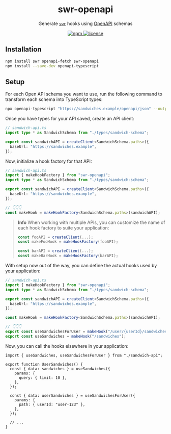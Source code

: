 <p align="center">
  <h1 align="center">swr-openapi</h1>
</p>

<p align="center">Generate <a href="https://swr.vercel.app"><code>swr</code></a> hooks using <a href="https://swagger.io/specification/">OpenAPI</a> schemas</p>

<p align="center">
  <a aria-label="npm" href="https://www.npmjs.com/package/swr-openapi">
    <img alt="npm" src="https://img.shields.io/npm/v/swr-openapi.svg?style=for-the-badge&labelColor=000000">
  </a>
  <a aria-label="license" href="https://github.com/htunnicliff/swr-openapi/blob/master/LICENSE">
    <img alt="license" src="https://img.shields.io/github/license/htunnicliff/swr-openapi.svg?style=for-the-badge&labelColor=000000">
  </a>
</p>

## Installation

```sh
npm install swr openapi-fetch swr-openapi
npm install --save-dev openapi-typescript
```

## Setup

For each Open API schema you want to use, run the following command to transform each schema into TypeScript types:

```sh
npx openapi-typescript "https://sandwiches.example/openapi/json" --output ./types/sandwich-schema.ts
```

Once you have types for your API saved, create an API client:

```ts
// sandwich-api.ts
import type * as SandwichSchema from "./types/sandwich-schema";

export const sandwichAPI = createClient<SandwichSchema.paths>({
  baseUrl: "https://sandwiches.example",
});
```

Now, initialize a hook factory for that API:

```ts
// sandwich-api.ts
import { makeHookFactory } from "swr-openapi";
import type * as SandwichSchema from "./types/sandwich-schema";

export const sandwichAPI = createClient<SandwichSchema.paths>({
  baseUrl: "https://sandwiches.example",
});

// 👇👇👇
const makeHook = makeHookFactory<SandwichSchema.paths>(sandwichAPI);
```

> **Info**
> When working with multiple APIs, you can customize the name of each hook factory to suite your application:
>
> ```ts
> const fooAPI = createClient(...);
> const makeFooHook = makeHookFactory(fooAPI);
>
> const barAPI = createClient(...);
> const makeBarHook = makeHookFactory(barAPI);
> ```

With setup now out of the way, you can define the actual hooks used by your application:

```ts
// sandwich-api.ts
import { makeHookFactory } from "swr-openapi";
import type * as SandwichSchema from "./types/sandwich-schema";

export const sandwichAPI = createClient<SandwichSchema.paths>({
  baseUrl: "https://sandwiches.example",
});

const makeHook = makeHookFactory<SandwichSchema.paths>(sandwichAPI);

// 👇👇👇
export const useSandwichesForUser = makeHook("/user/{userId}/sandwiches");
export const useSandwiches = makeHook("/sandwiches");
```

Now, you can call the hooks elsewhere in your application:

```tsx
import { useSandwiches, useSandwichesForUser } from "./sandwich-api";

export function UserSandwiches() {
  const { data: sandwiches } = useSandwiches({
    params: {
      query: { limit: 10 },
    },
  });

  const { data: userSandwiches } = useSandwichesForUser({
    params: {
      path: { userId: "user-123" },
    },
  });

  // ...
}
```
